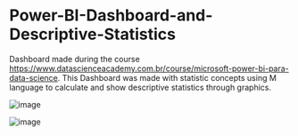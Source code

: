 # Power-BI-Dashboard-and-Descriptive-Statistics
Dashboard made during the course https://www.datascienceacademy.com.br/course/microsoft-power-bi-para-data-science. This Dashboard was made with statistic concepts using M language to calculate and show descriptive statistics through graphics.

![image](https://user-images.githubusercontent.com/114714846/196320475-a5913ab3-7748-490a-bb48-6a01e0ef6147.png)

![image](https://user-images.githubusercontent.com/114714846/196319726-89fc295c-3848-4fe9-8ecf-12dda4643024.png)
